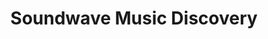 ---
description: 听你朋友或者周围人在听的音乐。不知道版权问题是怎么解决的。
layout: post
results:
- primaryGenreName: Music
  version: '1.0.3'
  artworkUrl100: http://a1562.phobos.apple.com/us/r1000/009/Purple4/v4/a4/e2/44/a4e2448f-28db-485a-6cf5-f4158ad297df/mzl.djvzngjb.png
  trackViewUrl: https://itunes.apple.com/cn/app/soundwave-music-discovery/id623353909?mt=8&uo=4
  artworkUrl60: http://a194.phobos.apple.com/us/r1000/023/Purple4/v4/f2/da/04/f2da043b-91fe-a458-9755-927953bdeab1/Icon.png
  sellerName: Soundwave Analytics Limited
  supportedDevices:
  - iPhone-3GS
  - iPhone4
  - iPadFourthGen
  - iPadMini
  - iPhone4S
  - iPodTouchFifthGen
  - iPad3G
  - iPadFourthGen4G
  - iPadWifi
  - iPadMini4G
  - iPodTouchourthGen
  - iPad23G
  - iPadThirdGen4G
  - iPodTouchThirdGen
  - iPad2Wifi
  - iPadThirdGen
  - iPhone5
  genres:
  - 音乐
  - 社交
  trackName: Soundwave Music Discovery
  description: 'Bono, U2 “我们即将进入一个时代，一个我们对周围的人的音乐收听习惯比购物习惯更感兴趣的时代。我们会想要发现周围人在听什么样的音乐。这将改变每个人的游戏规则。”



    这个时代已经到来。介绍音波－


    在手机上即时分享你在收听的音乐，同时看到朋友家人以及最喜欢的名人（音乐家，运动员，明星）在收听的音乐。



    用手指在你的音乐地图上你感兴趣的区域（国家，城市，街道，建筑物）上画一个圈，立即看到这个区域最流行的音乐。



    发现新的音乐不必再是一种负担－现在就下载音波，有趣的，100%免费的应用程序。


    ***


    －即时存储音乐播放记录：自动记录你原声和实时下载服务，同时不打断你正在收听的音乐。



    －活动新闻：实时更新你跟随的朋友在收听的音乐。过滤新闻以更新他们喜欢，不喜欢和分享的音乐。



    －音乐地图： 用手指在你的音乐地图上你感兴趣的区域上画一个圈，立即看到这个区域最流行的音乐。



    －音乐页面：点击你感兴趣的音乐连接到它的Youtube，或者直接在音波上收听。


    •即时记录／分享你正在收听的音乐

    •音乐不需要手工分类或分享

    •不打断你正在收听的音乐

    •登陆脸谱并邀请你的朋友加入音波

    •跟随你的朋友去发现新的音乐

    •在音波上或脸谱上和周围的人分享你正在收听的音乐

    •看到他人与你分享的音乐

    •将你现在最喜欢的音乐设置成humdinger与全世界分享

    •轻松更改你的分享，定位和隐私设置

    •内置通知中心意味着你不会错过任何重要的信息

    •发掘最受欢迎，最不受欢迎的音乐播放表

    •直接从活动新闻预览音乐

    •可过滤设置你的新闻更新


    任何问题和反馈请联系hello@soundwave.me'
  price: 0
  trackId: 623353909
  releaseDate: '2013-06-19T07:00:00Z'
  screenshotUrls:
  - http://a5.mzstatic.com/us/r1000/028/Purple/v4/f2/9c/8e/f29c8ea5-a885-d855-bed4-9729b49385e0/mzl.mwttdcpn.1136x1136-75.jpg
  - http://a3.mzstatic.com/us/r1000/056/Purple/v4/f2/c8/17/f2c8171b-a2d5-7df3-2944-973322f976b8/mzl.icldnyzi.1136x1136-75.jpg
  - http://a4.mzstatic.com/us/r1000/051/Purple/v4/c6/dc/ae/c6dcaecc-edfe-4046-dc26-c25a30cf9f82/mzl.toptnyeu.1136x1136-75.jpg
  - http://a5.mzstatic.com/us/r1000/058/Purple/v4/f2/9c/05/f29c052c-9078-0dc3-dc94-0700c379c498/mzl.zjxxvtaq.1136x1136-75.jpg
  - http://a4.mzstatic.com/us/r1000/037/Purple/v4/cc/12/4a/cc124ace-d4b3-5c8a-7cf0-b6103750050f/mzl.guppqyap.340x340-75.jpg
  artistViewUrl: https://itunes.apple.com/cn/artist/soundwave/id589485590?uo=4
  primaryGenreId: 6011
  kind: software
  fileSizeBytes: '14704636'
  bundleId: com.soundwave.Soundwave.music
  releaseNotes: Bug修复
  sellerUrl: http://www.getsoundwave.com
  artistName: Soundwave
  trackCensoredName: Soundwave Music Discovery
  isGameCenterEnabled: false
  contentAdvisoryRating: 12+
  languageCodesISO2A:
  - NB
  - CA
  - CS
  - DA
  - NL
  - EN
  - FI
  - FR
  - DE
  - EL
  - HE
  - HU
  - ID
  - IT
  - JA
  - KO
  - PL
  - PT
  - RO
  - RU
  - ZH
  - SK
  - ES
  - SV
  - TH
  - ZH
  - TR
  trackContentRating: 12+
  features: &a []
  wrapperType: software
  artworkUrl512: http://a1562.phobos.apple.com/us/r1000/009/Purple4/v4/a4/e2/44/a4e2448f-28db-485a-6cf5-f4158ad297df/mzl.djvzngjb.png
  formattedPrice: 免费
  artistId: 589485590
  genreIds:
  - '6011'
  - '6005'
  currency: CNY
  ipadScreenshotUrls: *a
category: 音乐
tags: tag1
resultCount: 1
title: Soundwave Music Discovery

---